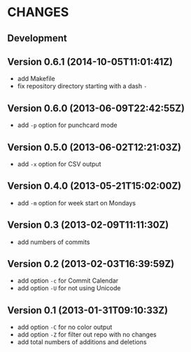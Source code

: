 CHANGES
=======

## Development

## Version 0.6.1 (2014-10-05T11:01:41Z)

* add Makefile
* fix repository directory starting with a dash `-`

## Version 0.6.0 (2013-06-09T22:42:55Z)

* add `-p` option for punchcard mode

## Version 0.5.0 (2013-06-02T12:21:03Z)

* add `-x` option for CSV output

## Version 0.4.0 (2013-05-21T15:02:00Z)

* add `-m` option for week start on Mondays

## Version 0.3 (2013-02-09T11:11:30Z)

* add numbers of commits

## Version 0.2 (2013-02-03T16:39:59Z)

* add option `-c` for Commit Calendar
* add option `-U` for not using Unicode

## Version 0.1 (2013-01-31T09:10:33Z)

* add option `-C` for no color output
* add option `-Z` for filter out repo with no changes
* add total numbers of additions and deletions
